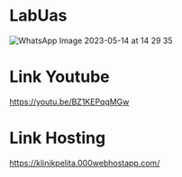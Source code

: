 # LabUas
![WhatsApp Image 2023-05-14 at 14 29 35](https://github.com/adamkennedy123/LabUas/assets/92745982/385f6f83-99d6-4542-a052-2d9cdb20b221)


# Link Youtube
https://youtu.be/BZ1KEPqqMGw
# Link Hosting
https://klinikpelita.000webhostapp.com/
